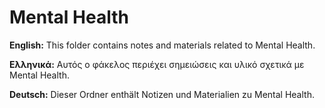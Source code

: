 # Mental Health

**English:** This folder contains notes and materials related to Mental Health.

**Ελληνικά:** Αυτός ο φάκελος περιέχει σημειώσεις και υλικό σχετικά με Mental Health.

**Deutsch:** Dieser Ordner enthält Notizen und Materialien zu Mental Health.
